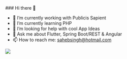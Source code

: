 <div class="bg-gray-dark">
  ### Hi there 👋

- 🔭 I’m currently working with Publicis Sapient
- 🌱 I’m currently learning PHP
- 🤔 I’m looking for help with cool App Ideas
- 💬 Ask me about Flutter, Spring Boot/REST & Angular
- 📫 How to reach me: sahebsingh@hotmail.com

<img src = "https://github-readme-stats.vercel.app/api?username=singh-saheb&&show_icons=true&title_color=ffffff&icon_color=7cccbf&text_color=daf7dc&bg_color=3d4554">


</div>




